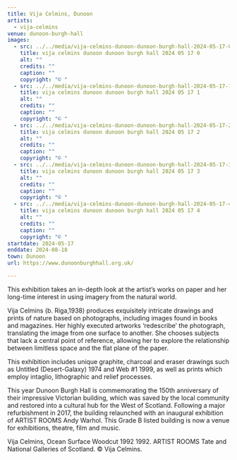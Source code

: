 ```yaml
---
title: Vija Celmins, Dunoon
artists:
  - vija-celmins
venue: dunoon-burgh-hall
images:
  - src: ../../media/vija-celmins-dunoon-dunoon-burgh-hall-2024-05-17-0.webp
    title: vija celmins dunoon dunoon burgh hall 2024 05 17 0
    alt: ""
    credits: ""
    caption: ""
    copyright: "© "
  - src: ../../media/vija-celmins-dunoon-dunoon-burgh-hall-2024-05-17-1.webp
    title: vija celmins dunoon dunoon burgh hall 2024 05 17 1
    alt: ""
    credits: ""
    caption: ""
    copyright: "© "
  - src: ../../media/vija-celmins-dunoon-dunoon-burgh-hall-2024-05-17-2.webp
    title: vija celmins dunoon dunoon burgh hall 2024 05 17 2
    alt: ""
    credits: ""
    caption: ""
    copyright: "© "
  - src: ../../media/vija-celmins-dunoon-dunoon-burgh-hall-2024-05-17-3.webp
    title: vija celmins dunoon dunoon burgh hall 2024 05 17 3
    alt: ""
    credits: ""
    caption: ""
    copyright: "© "
  - src: ../../media/vija-celmins-dunoon-dunoon-burgh-hall-2024-05-17-4.webp
    title: vija celmins dunoon dunoon burgh hall 2024 05 17 4
    alt: ""
    credits: ""
    caption: ""
    copyright: "© "
startdate: 2024-05-17
enddate: 2024-08-18
town: Dunoon
url: https://www.dunoonburghhall.org.uk/

---
```


This exhibition takes an in-depth look at the artist’s works on paper and her long-time interest in using imagery from the natural world.

Vija Celmins (b. Riga,1938) produces exquisitely intricate drawings and prints of nature based on photographs, including images found in books and magazines. Her highly executed artworks ‘redescribe’ the photograph, translating the image from one surface to another. She chooses subjects that lack a central point of reference, allowing her to explore the relationship between limitless space and the flat plane of the paper.

This exhibition includes unique graphite, charcoal and eraser drawings such as Untitled (Desert-Galaxy) 1974 and Web #1 1999, as well as prints which employ intaglio, lithographic and relief processes.

This year Dunoon Burgh Hall is commemorating the 150th anniversary of their impressive Victorian building, which was saved by the local community and restored into a cultural hub for the West of Scotland. Following a major refurbishment in 2017, the building relaunched with an inaugural exhibition of ARTIST ROOMS Andy Warhol. This Grade B listed building is now a venue for exhibitions, theatre, film and music.

Vija Celmins, Ocean Surface Woodcut 1992 1992. ARTIST ROOMS Tate and National Galleries of Scotland. © Vija Celmins.